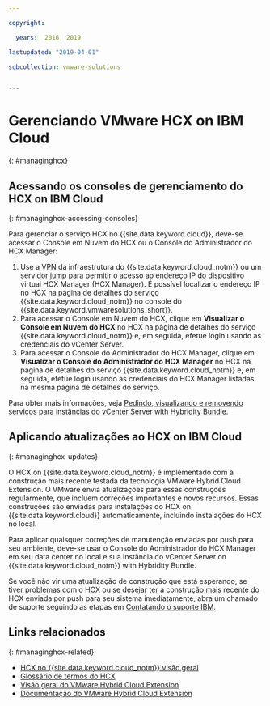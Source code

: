 ```yaml
---

copyright:

  years:  2016, 2019

lastupdated: "2019-04-01"

subcollection: vmware-solutions


---
```


# Gerenciando VMware HCX on IBM Cloud
{: #managinghcx}

## Acessando os consoles de gerenciamento do HCX on IBM Cloud
{: #managinghcx-accessing-consoles}

Para gerenciar o serviço HCX no {{site.data.keyword.cloud}}, deve-se acessar o Console em Nuvem do HCX ou o Console do Administrador do HCX Manager:
1. Use a VPN da infraestrutura do {{site.data.keyword.cloud_notm}} ou um servidor jump para permitir o acesso ao endereço IP do dispositivo virtual HCX Manager (HCX Manager). É possível localizar o endereço IP no HCX na página de detalhes do serviço {{site.data.keyword.cloud_notm}} no console do {{site.data.keyword.vmwaresolutions_short}}.
2. Para acessar o Console em Nuvem do HCX, clique em **Visualizar o Console em Nuvem do HCX** no HCX na página de detalhes do serviço {{site.data.keyword.cloud_notm}} e, em seguida, efetue login usando as credenciais do vCenter Server.
3. Para acessar o Console do Administrador do HCX Manager, clique em **Visualizar o Console do Administrador do HCX Manager** no HCX na página de detalhes do serviço {{site.data.keyword.cloud_notm}} e, em seguida, efetue login usando as credenciais do HCX Manager listadas na mesma página de detalhes do serviço.

Para obter mais informações, veja [Pedindo, visualizando e removendo serviços para instâncias do vCenter Server with Hybridity Bundle](/docs/services/vmwaresolutions/vcenter?topic=vmware-solutions-vc_hybrid_addingremovingservices).

## Aplicando atualizações ao HCX on IBM Cloud
{: #managinghcx-updates}

O HCX on {{site.data.keyword.cloud_notm}} é implementado com a construção mais recente testada da tecnologia VMware Hybrid Cloud Extension. O VMware envia atualizações para essas construções regularmente, que incluem correções importantes e novos recursos. Essas construções são enviadas para instalações do HCX on {{site.data.keyword.cloud}} automaticamente, incluindo instalações do HCX no local.

Para aplicar quaisquer correções de manutenção enviadas por push para seu ambiente, deve-se usar o Console do Administrador do HCX Manager em seu data center no local e sua instância do vCenter Server on {{site.data.keyword.cloud_notm}} with Hybridity Bundle.

Se você não vir uma atualização de construção que está esperando, se tiver problemas com o HCX ou se desejar ter a construção mais recente do HCX enviada por push para seu sistema imediatamente, abra um chamado de suporte seguindo as etapas em [Contatando o suporte IBM](/docs/services/vmwaresolutions/vmonic?topic=vmware-solutions-trbl_support).

## Links relacionados
{: #managinghcx-related}

* [HCX no {{site.data.keyword.cloud_notm}} visão geral](/docs/services/vmwaresolutions?topic=vmware-solutions-hcx_considerations#hcx_considerations)
* [Glossário de termos do HCX](/docs/services/vmwaresolutions/services?topic=vmware-solutions-hcx_glossary)
* [Visão geral do VMware Hybrid Cloud Extension](https://cloud.vmware.com/vmware-hcx)
* [Documentação do VMware Hybrid Cloud Extension](https://cloud.vmware.com/vmware-hcx/resources)
